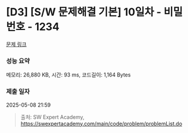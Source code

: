 # [D3] [S/W 문제해결 기본] 10일차 - 비밀번호 - 1234 

[문제 링크](https://swexpertacademy.com/main/code/problem/problemDetail.do?contestProbId=AV14_DEKAJcCFAYD) 

### 성능 요약

메모리: 26,880 KB, 시간: 93 ms, 코드길이: 1,164 Bytes

### 제출 일자

2025-05-08 21:59



> 출처: SW Expert Academy, https://swexpertacademy.com/main/code/problem/problemList.do